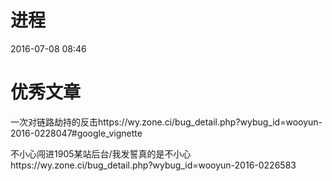 # 进程
2016-07-08 08:46
# 优秀文章

一次对链路劫持的反击https://wy.zone.ci/bug_detail.php?wybug_id=wooyun-2016-0228047#google_vignette

不小心闯进1905某站后台/我发誓真的是不小心https://wy.zone.ci/bug_detail.php?wybug_id=wooyun-2016-0226583